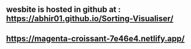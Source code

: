 ## wesbite is hosted in github at : https://abhir01.github.io/Sorting-Visualiser/
## https://magenta-croissant-7e46e4.netlify.app/
